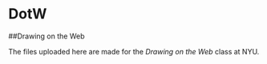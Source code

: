 DotW
====

##Drawing on the Web

The files uploaded here are made for the *Drawing on the Web* class at NYU. 
